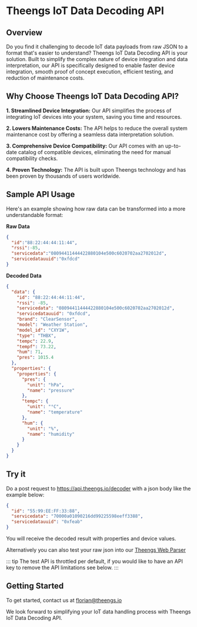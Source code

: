 # Theengs IoT Data Decoding API

## Overview

Do you find it challenging to decode IoT data payloads from raw JSON to a format that's easier to understand? 
Theengs IoT Data Decoding API is your solution. Built to simplify the complex nature of device integration and data interpretation, our API is specifically designed to enable faster device integration, smooth proof of concept execution, efficient testing, and reduction of maintenance costs.

## Why Choose Theengs IoT Data Decoding API?

**1. Streamlined Device Integration:** Our API simplifies the process of integrating IoT devices into your system, saving you time and resources. 

**2. Lowers Maintenance Costs:** The API helps to reduce the overall system maintenance cost by offering a seamless data interpretation solution.

**3. Comprehensive Device Compatibility:** Our API comes with an up-to-date catalog of compatible devices, eliminating the need for manual compatibility checks.

**4. Proven Technology:** The API is built upon Theengs technology and has been proven by thousands of users worldwide.

## Sample API Usage

Here's an example showing how raw data can be transformed into a more understandable format:

**Raw Data**

```json
{
  "id":"88:22:44:44:11:44",
  "rssi":-85,
  "servicedata":"08094411444422880104e500c6020702aa2702012d",
  "servicedatauuid":"0xfdcd"
}
```
**Decoded Data**
```json
{
  "data": {
    "id": "88:22:44:44:11:44",
    "rssi": -85,
    "servicedata": "08094411444422880104e500c6020702aa2702012d",
    "servicedatauuid": "0xfdcd",
    "brand": "ClearSensor",
    "model": "Weather Station",
    "model_id": "CXY1W",
    "type": "THBX",
    "tempc": 22.9,
    "tempf": 73.22,
    "hum": 71,
    "pres": 1015.4
  },
  "properties": {
    "properties": {
      "pres": {
        "unit": "hPa",
        "name": "pressure"
      },
      "tempc": {
        "unit": "°C",
        "name": "temperature"
      },
      "hum": {
        "unit": "%",
        "name": "humidity"
      }
    }
  }
}
```

## Try it
Do a post request to https://api.theengs.io/decoder with a json body like the example below:
```json
{
  "id": "55:99:EE:FF:33:88",
  "servicedata": "70000a01090216dd99225598eeff3388",
  "servicedatauuid": "0xfeab"
}
```
You will receive the decoded result with properties and device values.

Alternatively you can also test your raw json into our [Theengs Web Parser](https://parser.theengs.io)

::: tip
The test API is throttled per default, if you would like to have an API key to remove the API limitations see below.
:::

## Getting Started
To get started, contact us at florian@theengs.io

We look forward to simplifying your IoT data handling process with Theengs IoT Data Decoding API.
